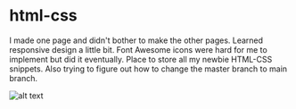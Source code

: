 # html-css
I made one page and didn't bother to make the other pages.
Learned responsive design a little bit.
Font Awesome icons were hard for me to implement but did it eventually.
Place to store all my newbie HTML-CSS snippets.
Also trying to figure out how to change the master branch to main branch.

![alt text](https://cdn.discordapp.com/attachments/943266545923158057/944602386402537472/2022-02-19-143051_1024x768_scrot.png)
